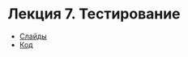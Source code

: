# Лекция 7. Тестирование

* [Слайды](https://p.go.dbeliakov.ru/lectures/07/lecture_07.slide)
* [Код](code)

